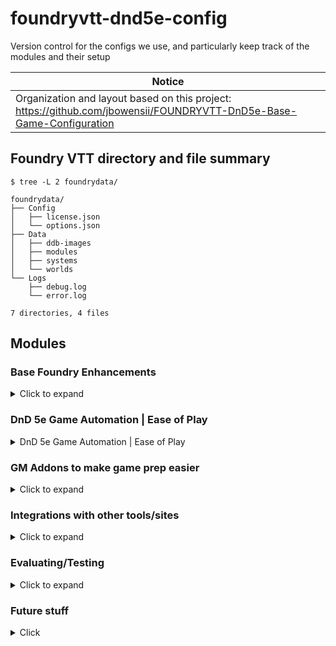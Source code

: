 # foundryvtt-dnd5e-config
Version control for the configs we use, and particularly keep track of the modules and their setup

| Notice  |
| ------ |
| Organization and layout based on this project: https://github.com/jbowensii/FOUNDRYVTT-DnD5e-Base-Game-Configuration |

## Foundry VTT directory and file summary

```shell
$ tree -L 2 foundrydata/

foundrydata/
├── Config
│   ├── license.json
│   └── options.json
├── Data
│   ├── ddb-images
│   ├── modules
│   ├── systems
│   └── worlds
└── Logs
    ├── debug.log
    └── error.log

7 directories, 4 files
```

## Modules

### Base Foundry Enhancements
<details>
  <summary>Click to expand</summary

- `Compendium Folders` - organizes Compendium content
- `Changelogs & Conflicts`
- `Dice Tray` - Adds a dice tray
- `DNDBeyond Character Sheet for 5E` - Reskin of the default character sheet
- `DNDBeyond NPC Sheet` - Reskin of the default NPC sheet
- [`Forien's Copy Environment`](https://foundryvtt.com/packages/forien-copy-environment/) - Export/Import global server configs
- `Foundry Community Macros`
- `lib - Color Settings` - module dependency
- `libWrapper` - module dependency
- `Pings` - longpress mouse button to "ping" a place on a map, shift+click to snap the camera to the location
- `PopOut!` - Pop any window out of the game into it's own dedicated window, great for having notes open
- `Search Anywhere`
- [`Navigation Presets`](https://foundryvtt.com/packages/navigation-presets) - organizes maps, scenes, and chapters/groups
- `Module Compatibility Checker` - See settings > Manage Modules > `Button`
- `Selective Show` - **DO NOT NEED in v10** - function is added into core
- `Settings Extender` - module dependency
- `socketlib` - module dependency
- `The Forge: More Awesomeness` - forge module dependency
- `Token Mold` - fix and improve token creation from actors
- `Tokenizer` - Add frames around tokens
</details>

### DnD 5e Game Automation | Ease of Play
<details>
  <summary>DnD 5e Game Automation | Ease of Play</summary>

- `Active Token Effects`
- `Active-Auras`
- `Better Rolls for 5e`
- `Beyond20 companion module`
- `Combat Enhancements`
- `Combat Ready!`
- `Combat Utility Belt`
- `Dfreds Convenient Effects`
- `Dfreds Droppables`
- `FXMaster`
- `Group Initiative`
- `Health Estimate`
- `Initiative Double Click`
- `Item Macro`
- `Automatic Automations` | `Sequencer` | `JB2A` (Tightly coupled)
  - `Dynamic Active Effects SRD`
  - `Dynamic Effects using Active Effects`
- `Let Me Roll that For You` (LMRTFY)
- `MidiQOL` | `Dynamic Active Effects` (DAE) | `Times Up` (Tightly coupled)
  - `Midi SRD`
  - `Token Magic Effects`
- `Mob Attack Tool` - Combine attacks from many creatures into one
- `Perfect Vision`
- `Splatter` - blood Splatter on "bloodied"
- [`Trigger Happy`](https://foundryvtt.com/packages/trigger-happy) - Trigger events like pause the game for traps, or descriptions, or make Automations/effects

</details>

### GM Addons to make game prep easier
<details>
  <summary>Click to expand</summary>
- `Moulinette Core`
  - `Moulinette Game Icons (module)`
  - `Moulinette Image Search (module)`
  - `Moulinette Scenes (module)`
  - `Moulinette Sound & SoundPad (module)`
  - `Moulinette Tiles (module)`

</details>

### Integrations with other tools/sites
<details>
  <summary>Click to expand</summary>


</details>

### Evaluating/Testing
<details>
  <summary>Click to expand</summary>

- `About Time` (pending)
- `Argon - Combat HUD` (active)
- `Combat Carousel` (active)
- `Dice So Nice!` (installed but disabled)

</details>

### Future stuff

<details>
  <summary>Click</summary>

- Better Roofs
- Levels
- Wall Height
- Monk's Tokenbar (LMRTFY alternative?)
- DDB Gamelog (DND Beyond)
- Status Icons

</details>
